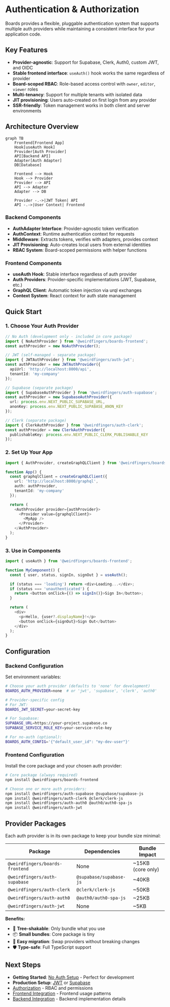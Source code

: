 # Authentication & Authorization

Boards provides a flexible, pluggable authentication system that supports multiple auth providers while maintaining a consistent interface for your application code.

## Key Features

- **Provider-agnostic**: Support for Supabase, Clerk, Auth0, custom JWT, and OIDC
- **Stable frontend interface**: `useAuth()` hook works the same regardless of provider
- **Board-scoped RBAC**: Role-based access control with `owner`, `editor`, `viewer` roles
- **Multi-tenancy**: Support for multiple tenants with isolated data
- **JIT provisioning**: Users auto-created on first login from any provider
- **SSR-friendly**: Token management works in both client and server environments

## Architecture Overview

```mermaid
graph TB
    Frontend[Frontend App]
    Hook[useAuth Hook]
    Provider[Auth Provider]
    API[Backend API]
    Adapter[Auth Adapter]
    DB[Database]
    
    Frontend --> Hook
    Hook --> Provider
    Provider --> API
    API --> Adapter
    Adapter --> DB
    
    Provider -.->|JWT Token| API
    API -.->|User Context| Frontend
```

### Backend Components

- **AuthAdapter Interface**: Provider-agnostic token verification
- **AuthContext**: Runtime authentication context for requests  
- **Middleware**: Extracts tokens, verifies with adapters, provides context
- **JIT Provisioning**: Auto-creates local users from external identities
- **RBAC System**: Board-scoped permissions with helper functions

### Frontend Components

- **useAuth Hook**: Stable interface regardless of auth provider
- **Auth Providers**: Provider-specific implementations (JWT, Supabase, etc.)
- **GraphQL Client**: Automatic token injection via urql exchanges
- **Context System**: React context for auth state management

## Quick Start

### 1. Choose Your Auth Provider

```typescript
// No Auth (development only - included in core package)
import { NoAuthProvider } from '@weirdfingers/boards-frontend';
const authProvider = new NoAuthProvider();

// JWT (self-managed - separate package)
import { JWTAuthProvider } from '@weirdfingers/auth-jwt';
const authProvider = new JWTAuthProvider({
  apiUrl: 'http://localhost:8000/api',
  tenantId: 'my-company'
});

// Supabase (separate package)
import { SupabaseAuthProvider } from '@weirdfingers/auth-supabase';
const authProvider = new SupabaseAuthProvider({
  url: process.env.NEXT_PUBLIC_SUPABASE_URL,
  anonKey: process.env.NEXT_PUBLIC_SUPABASE_ANON_KEY
});

// Clerk (separate package)
import { ClerkAuthProvider } from '@weirdfingers/auth-clerk';
const authProvider = new ClerkAuthProvider({
  publishableKey: process.env.NEXT_PUBLIC_CLERK_PUBLISHABLE_KEY
});
```

### 2. Set Up Your App

```typescript
import { AuthProvider, createGraphQLClient } from '@weirdfingers/boards-frontend';

function App() {
  const graphqlClient = createGraphQLClient({
    url: 'http://localhost:8000/graphql',
    auth: authProvider,
    tenantId: 'my-company'
  });

  return (
    <AuthProvider provider={authProvider}>
      <Provider value={graphqlClient}>
        <MyApp />
      </Provider>
    </AuthProvider>
  );
}
```

### 3. Use in Components

```typescript
import { useAuth } from '@weirdfingers/boards-frontend';

function MyComponent() {
  const { user, status, signIn, signOut } = useAuth();

  if (status === 'loading') return <div>Loading...</div>;
  if (status === 'unauthenticated') {
    return <button onClick={() => signIn()}>Sign In</button>;
  }

  return (
    <div>
      <p>Hello, {user?.displayName}!</p>
      <button onClick={signOut}>Sign Out</button>
    </div>
  );
}
```

## Configuration

### Backend Configuration

Set environment variables:

```bash
# Choose your auth provider (defaults to 'none' for development)
BOARDS_AUTH_PROVIDER=none  # or 'jwt', 'supabase', 'clerk', 'auth0'

# Provider-specific config
# For JWT:
BOARDS_JWT_SECRET=your-secret-key

# For Supabase:
SUPABASE_URL=https://your-project.supabase.co
SUPABASE_SERVICE_ROLE_KEY=your-service-role-key

# For no-auth (optional):
BOARDS_AUTH_CONFIG='{"default_user_id": "my-dev-user"}'
```

### Frontend Configuration

Install the core package and your chosen auth provider:

```bash
# Core package (always required)
npm install @weirdfingers/boards-frontend

# Choose one or more auth providers:
npm install @weirdfingers/auth-supabase @supabase/supabase-js
npm install @weirdfingers/auth-clerk @clerk/clerk-js  
npm install @weirdfingers/auth-auth0 @auth0/auth0-spa-js
npm install @weirdfingers/auth-jwt
```

## Provider Packages

Each auth provider is in its own package to keep your bundle size minimal:

| Package | Dependencies | Bundle Impact |
|---------|-------------|---------------|
| `@weirdfingers/boards-frontend` | None | ~15KB (core only) |
| `@weirdfingers/auth-supabase` | `@supabase/supabase-js` | ~40KB |
| `@weirdfingers/auth-clerk` | `@clerk/clerk-js` | ~50KB |
| `@weirdfingers/auth-auth0` | `@auth0/auth0-spa-js` | ~25KB |
| `@weirdfingers/auth-jwt` | None | ~5KB |

**Benefits:**
- 🌲 **Tree-shakable**: Only bundle what you use
- 📦 **Small bundles**: Core package is tiny
- 🔄 **Easy migration**: Swap providers without breaking changes
- 🛡️ **Type-safe**: Full TypeScript support

## Next Steps

- **Getting Started**: [No Auth Setup](./providers/none.md) - Perfect for development
- **Production Setup**: [JWT](./providers/jwt.md) or [Supabase](./providers/supabase.md) 
- [Authorization](./backend/authorization.md) - RBAC and permissions
- [Frontend Integration](./frontend/getting-started.md) - Frontend usage patterns
- [Backend Integration](./backend/auth-adapters.md) - Backend implementation details